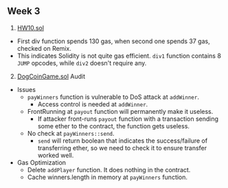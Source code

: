 ## Week 3
1. [HW10.sol](./HW10.sol)
- First div function spends 130 gas, when second one spends 37 gas, checked on Remix.
- This indicates Solidity is not quite gas efficient. `div1` function contains 8 `JUMP` opcodes, while `div2` doesn't require any.

2. [DogCoinGame.sol](./DogCoinGame.sol) Audit
- Issues
    - `payWinners` function is vulnerable to DoS attack at `addWinner`. 
        - Access control is needed at `addWinner`.
    - FrontRunning at `payout` function will permanently make it useless.
        - If attacker front-runs `payout` function with a transaction sending some ether to the contract, the function gets useless.
    - No check at `payWinners::send`.
        - `send` will return boolean that indicates the success/failure of transferring ether, so we need to check it to ensure transfer worked well.
- Gas Optimization
    - Delete `addPlayer` function. It does nothing in the contract.
    - Cache winners.length in memory at `payWinners` function.
    
